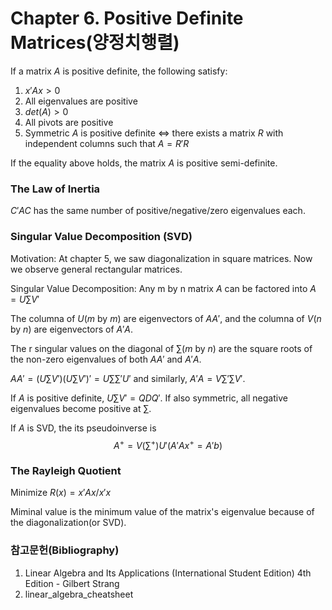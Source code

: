 # Chapter 6. Positive Definite Matrices(양정치행렬)

If a matrix $A$ is positive definite, the following satisfy:
1. $x'Ax>0$
2. All eigenvalues are positive
3. $det(A)>0$
4. All pivots are positive
5. Symmetric $A$ is positive definite <=> there exists a matrix $R$ with independent columns such that $A=R'R$

If the equality above holds, the matrix $A$ is positive semi-definite.

### The Law of Inertia

$C'AC$ has the same number of positive/negative/zero eigenvalues each.


### Singular Value Decomposition (SVD)

Motivation: At chapter 5, we saw diagonalization in square matrices. Now we observe general rectangular matrices.

Singular Value Decomposition: Any m by n matrix $A$ can be factored into $A=U∑V'$

The columna of $U$($m$ by $m$) are eigenvectors of $AA'$, and the columna of $V$($n$ by $n$) are eigenvectors of $A'A$.

The r singular values on the diagonal of $∑$($m$ by $n$) are the square roots of the non-zero eigenvalues of both $AA'$ and $A'A$.

$AA' = (U∑V')(U∑V')'= U∑∑'U'$ and similarly, $A'A = V∑'∑V'$.

If $A$ is positive definite, $U∑V' = QDQ'$. If also symmetric, all negative eigenvalues become positive at $∑$.

If $A$ is SVD, the its pseudoinverse is $$A^+ = V
(∑^+)U' (A'Ax^+ = A'b)$$

### The Rayleigh Quotient

Minimize $R(x) = x'Ax/x'x$

Miminal value is the minimum value of the matrix's eigenvalue because of the diagonalization(or SVD).

### 참고문헌(Bibliography)

1. Linear Algebra and Its Applications (International Student Edition) 4th Edition - Gilbert Strang
2. linear_algebra_cheatsheet
